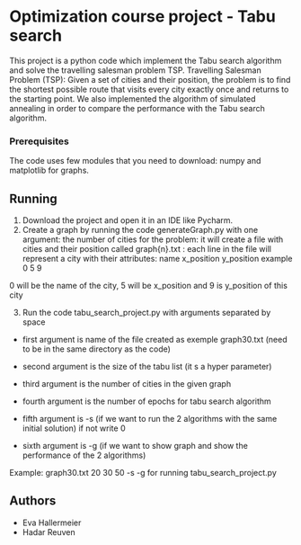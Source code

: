 # Optimization course project - Tabu search

This project is a python code which implement the Tabu search algorithm and solve the travelling salesman problem TSP.
Travelling Salesman Problem (TSP): Given a set of cities and their position, the problem is to find the shortest possible route that visits every city exactly once and returns to the starting point.
We also implemented the algorithm of simulated annealing in order to compare the performance with the Tabu search algorithm.

### Prerequisites

The code uses few modules that you need to download: numpy and matplotlib for graphs.

## Running

1. Download the project and open it in an IDE like Pycharm.
2. Create a graph by running the code generateGraph.py with one argument: the number of cities for the problem: it will create a file with cities and their position called graph{n}.txt : each line in the file will represent a city with their attributes: 
  name x_position y_position
  example 0 5 9 
  
  0 will be the name of the city, 5 will be x_position and 9 is y_position of this city
  
3. Run the code tabu_search_project.py with arguments separated by space
  
  - first argument is name of the file created as exemple graph30.txt (need to be in the same directory as the code)
  
  - second argument is the size of the tabu list (it s a hyper parameter)
  
  - third argument is the number of cities in the given graph
  
  - fourth argument is the number of epochs for tabu search algorithm
  
  - fifth argument is -s  (if we want to run the 2 algorithms with the same initial solution) if not write 0
  
  - sixth argument is -g (if we want to show graph and show the performance of the 2 algorithms)
  
  
  Example:   graph30.txt 20 30 50 -s -g
  for running tabu_search_project.py

## Authors
- Eva Hallermeier
- Hadar Reuven
